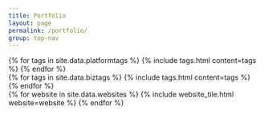 ```yaml
---
title: Portfolio
layout: page
permalink: /portfolio/
group: top-nav
---
```

<div id="main-container">
	<div id='coverTarget' class='center'>
		<div id='tags' class='clickable'>
			<div id='platTags' class='clickable'>
				{% for tags in site.data.platformtags %}
				{% include tags.html content=tags %}
				{% endfor %}
			</div>
			<div id='bizTags'>
				{% for tags in site.data.biztags %}
				{% include tags.html content=tags %}
				{% endfor %}
			</div>
		</div>
		<div class='flex-container 3col flex' >
			{% for website in site.data.websites %}
			{% include website_tile.html website=website %}
			{% endfor %}
		</div>
		<div id='websiteViewer' style="display: none;" class="box clickable"></div>
	</div>
</div>

<script>
$(document).ready(function() {
	console.log($('#main-container').height());
    $('#main-container').fadeIn();
});
</script>
<script src='{{site.baseurl}}/js/portfolio.js'></script>
